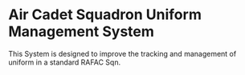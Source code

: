 # Air Cadet Squadron Uniform Management System
This System is designed to improve the tracking and management of uniform in a standard RAFAC Sqn.
